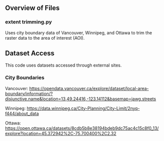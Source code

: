 ## **Overview of Files**
### **extent trimming.py**
Uses city boundary data of Vancouver, Winnipeg, and Ottawa to trim the raster data to the area of interest (AOI).


## **Dataset Access**
This code uses datasets accessed through external sites.

### **City Boundaries**
Vancouver: https://opendata.vancouver.ca/explore/dataset/local-area-boundary/information/?disjunctive.name&location=13,49.24416,-123.14112&basemap=jawg.streets

Winnipeg: https://data.winnipeg.ca/City-Planning/City-Limit/2nyq-f444/about_data

Ottawa: https://open.ottawa.ca/datasets/8cdb5b8e38194bdeb9dc75ac4c15c8f0_13/explore?location=45.372942%2C-75.700400%2C2.32

